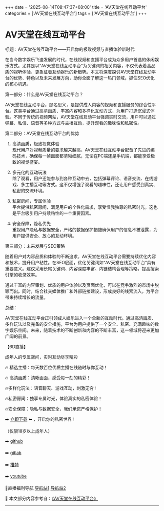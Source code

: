 +++
date = '2025-08-14T08:47:37+08:00'
title = 'AV天堂在线互动平台'
categories = ['AV天堂在线互动平台']
tags = ['AV天堂在线互动平台']
+++

# AV天堂在线互动平台

标题：AV天堂在线互动平台——开启你的极致视频与直播体验新时代

在当今数字娱乐飞速发展的时代，在线视频和直播平台成为众多用户首选的休闲娱乐方式。尤其是以“AV天堂在线互动平台”为关键词的相关内容，不仅代表着高品质的视听体验，更象征着互动娱乐的新趋势。本文将深度探讨AV天堂在线互动平台的优势、特色以及未来发展方向，助你全面了解这一热门领域，抓住SEO优化的核心机遇。

第一部分：什么是AV天堂在线互动平台？  

AV天堂在线互动平台，顾名思义，是提供成人内容的视频和直播服务的综合性平台。这类平台通过高清画质、丰富内容和多样化互动方式，为用户打造沉浸式体验。不同于传统的视频网站，AV天堂在线互动平台强调实时交流，用户可以通过弹幕、私信、语音等多种方式与主播互动，提升观看的趣味性和私密性。

第二部分：AV天堂在线互动平台的优势  

1. 高清画质，极致视觉体验  
现代用户对视频质量的要求越来越高，AV天堂在线互动平台配备了先进的编码技术，确保每一帧画面都清晰细腻，无论在PC端还是手机端，都能享受极致的视觉盛宴。

2. 多元化的互动玩法  
除了观看，用户还能参与到各种互动中去，包括弹幕评论、语音交流、在线游戏、多主播互动等方式。这不仅增强了观看的趣味性，还让用户感受到真实、私密的交流环境。

3. 私密房间，专属体验  
平台提供私密房间，满足用户的个性化需求，享受惟我独尊的私密时光。这也是平台吸引用户持续粘性的一个重要因素。

4. 安全保障，隐私优先  
重视用户隐私与数据安全，严格的数据保护措施确保用户的信息不被泄露，为用户提供安全、放心的互动环境。

第三部分：未来发展与SEO策略  

随着用户对内容品质和体验的不断追求，AV天堂在线互动平台需要持续优化内容和技术，提升用户粘性。在SEO层面，优化关键词如“AV天堂在线互动平台”具有重要意义。建议采用长尾关键词、内容深度丰富、内链结构合理等策略，提高搜索引擎的收录效率。

通过丰富的内容策划、优质的用户体验以及页面优化，可以在竞争激烈的市场中脱颖而出。同时，结合社交媒体推广和外部链接建设，形成良好的线索流入，为平台带来持续增长的流量。

总结：  

AV天堂在线互动平台正引领成人娱乐进入一个全新的互动时代。通过高清画质、多样玩法以及完备的安全措施，平台为用户提供了一个安全、私密、充满趣味的数字娱乐空间。未来，随着技术的不断创新和内容的不断丰富，这一领域将迎来更加广阔的前景。

【6D直播】  

成年人的专属空间，实时互动尽享精彩

🔥 精选主播：每天数百位优质主播在线随时与你互动！  

🔥 高清画质：清晰画面，感受每一刻的精彩！  

🔥多样化玩法：语音聊天、游戏互动，刺激无穷！  

🔥私密房间：独享专属时光，体验真实的私密体验！  

🔥安全保障：隐私与数据安全，我们承诺严格保护！  

➡️ [立即下载](https://down123.s3.ap-east-1.amazonaws.com/down/down.html?channelCode=blog) ⬅️ ，开启你的私密世界！  

 （仅限18岁以上成年人）  

➡️ [github](https://aldult-live.github.io/)  

➡️ [gitlab](https://seo-09598d.gitlab.io/)  

➡️ [推特](https://x.com/wegame33)  

➡️ [youtube](https://www.youtube.com/@6Dlive)  

🔞直播福利导航 [导航站1](https://webstack-86085a.gitlab.io/) [导航站2](https://onlygit123-2.github.io/)


📘 本文部分内容参考自：[《AV天堂在线互动平台》](https://webstack-hugo-3.pages.dev/)

---
